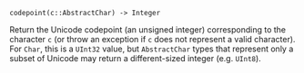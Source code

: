 ```
codepoint(c::AbstractChar) -> Integer
```

Return the Unicode codepoint (an unsigned integer) corresponding to the character `c` (or throw an exception if `c` does not represent a valid character). For `Char`, this is a `UInt32` value, but `AbstractChar` types that represent only a subset of Unicode may return a different-sized integer (e.g. `UInt8`).
